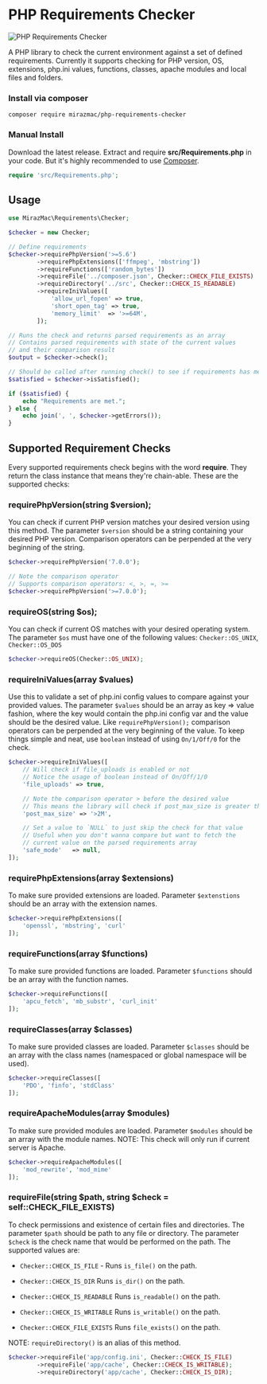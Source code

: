 # PHP Requirements Checker
![PHP Requirements Checker](https://i.postimg.cc/PxhHbVsY/pcr.png)

A PHP library to check the current environment against a set of defined requirements. Currently it supports checking for PHP version, OS, extensions, php.ini values, functions, classes, apache modules and local files and folders.

### Install via composer

```shell
composer require mirazmac/php-requirements-checker
```

### Manual Install

Download the latest release. Extract and require **src/Requirements.php** in your code. But it's highly recommended to use [Composer](http://getcomposer.org).

```php
require 'src/Requirements.php';
```



## Usage

```php
use MirazMac\Requirements\Checker;

$checker = new Checker;

// Define requirements
$checker->requirePhpVersion('>=5.6')
        ->requirePhpExtensions(['ffmpeg', 'mbstring'])
        ->requireFunctions(['random_bytes'])
        ->requireFile('../composer.json', Checker::CHECK_FILE_EXISTS)
        ->requireDirectory('../src', Checker::CHECK_IS_READABLE)
        ->requireIniValues([
            'allow_url_fopen' => true,
            'short_open_tag' => true,
            'memory_limit'  => '>=64M',
        ]);

// Runs the check and returns parsed requirements as an array
// Contains parsed requirements with state of the current values
// and their comparison result
$output = $checker->check();

// Should be called after running check() to see if requirements has met or not
$satisfied = $checker->isSatisfied();

if ($satisfied) {
    echo "Requirements are met.";
} else {
    echo join(', ', $checker->getErrors());
}

```

## Supported Requirement Checks

Every supported requirements check begins with the word **require**. They return the class instance that means they're chain-able. These are the supported checks:

### requirePhpVersion(string $version);
You can check if current PHP version matches your desired version using this method. The parameter ``$version`` should be a string containing your desired PHP version. Comparison operators can be perpended at the very beginning of the string.

```php
$checker->requirePhpVersion('7.0.0');

// Note the comparison operator
// Supports comparison operators: <, >, =, >=
$checker->requirePhpVersion('>=7.0.0');
```

### requireOS(string $os);
You can check if current OS matches with your desired operating system. The parameter ``$os`` must have one of the following values:
``Checker::OS_UNIX``, ``Checker::OS_DOS``

```php
$checker->requireOS(Checker::OS_UNIX);
```


### requireIniValues(array $values)
Use this to validate a set of php.ini config values to compare against your provided values. The parameter ``$values`` should be an array as key => value fashion, where the key would contain the php.ini config var and the value should be the desired value. Like ``requirePhpVersion();`` comparison operators can be perpended at the very beginning of the value.
To keep things simple and neat, use ``boolean`` instead of using ``On/1/Off/0`` for the check.

```php
$checker->requireIniValues([
    // Will check if file_uploads is enabled or not
    // Notice the usage of boolean instead of On/Off/1/0
    'file_uploads' => true,

    // Note the comparison operator > before the desired value
    // This means the library will check if post_max_size is greater than 2M or not
    'post_max_size' => '>2M',

    // Set a value to `NULL` to just skip the check for that value
    // Useful when you don't wanna compare but want to fetch the
    // current value on the parsed requirements array
    'safe_mode'   => null,
]);
```

### requirePhpExtensions(array $extensions)
To make sure provided extensions are loaded. Parameter ``$extenstions`` should be an array with the extension names.

```php
$checker->requirePhpExtensions([
    'openssl', 'mbstring', 'curl'
]);
```

### requireFunctions(array $functions)
To make sure provided functions are loaded. Parameter ``$functions`` should be an array with the function names.

```php
$checker->requireFunctions([
    'apcu_fetch', 'mb_substr', 'curl_init'
]);
```

### requireClasses(array $classes)
To make sure provided classes are loaded. Parameter ``$classes`` should be an array with the class names (namespaced or global namespace will be used).

```php
$checker->requireClasses([
    'PDO', 'finfo', 'stdClass'
]);
```

### requireApacheModules(array $modules)
To make sure provided modules are loaded. Parameter ``$modules`` should be an array with the module names.
NOTE: This check will only run if current server is Apache.

```php
$checker->requireApacheModules([
    'mod_rewrite', 'mod_mime'
]);
```

### requireFile(string $path, string $check = self::CHECK_FILE_EXISTS)
To check permissions and existence of certain files and directories. The parameter ``$path`` should be path to any file or directory.
The parameter ``$check`` is the check name that would be performed on the path. The supported values are:
* ``Checker::CHECK_IS_FILE`` - Runs ``is_file()`` on the path.

* ``Checker::CHECK_IS_DIR`` Runs ``is_dir()`` on the path.

* ``Checker::CHECK_IS_READABLE`` Runs ``is_readable()`` on the path.

* ``Checker::CHECK_IS_WRITABLE`` Runs ``is_writable()`` on the path.

* ``Checker::CHECK_FILE_EXISTS`` Runs ``file_exists()`` on the path.

NOTE: ``requireDirectory()`` is an alias of this method.

```php
$checker->requireFile('app/config.ini', Checker::CHECK_IS_FILE)
        ->requireFile('app/cache', Checker::CHECK_IS_WRITABLE);
        ->requireDirectory('app/cache', Checker::CHECK_IS_DIR);
```
